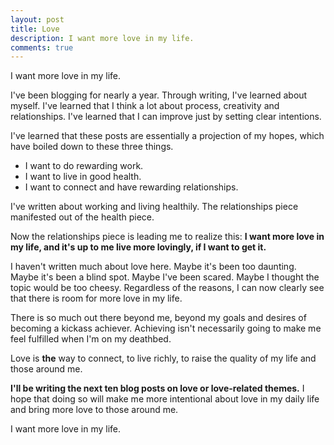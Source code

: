 ```yaml
---
layout: post
title: Love
description: I want more love in my life.
comments: true
---
```

I want more love in my life.

I've been blogging for nearly a year.  Through writing, I've learned about myself.  I've learned that I think a lot about process, creativity and relationships.  I've learned that I can improve just by setting clear intentions.

I've learned that these posts are essentially a projection of my hopes, which have boiled down to these three things.

  - I want to do rewarding work.
  - I want to live in good health.
  - I want to connect and have rewarding relationships.

I've written about working and living healthily. The relationships piece manifested out of the health piece.

Now the relationships piece is leading me to realize this: **I want more love in my life, and it's up to me live more lovingly, if I want to get it.**

I haven't written much about love here.  Maybe it's been too daunting. Maybe it's been a blind spot.  Maybe I've been scared.  Maybe I thought the topic would be too cheesy.  Regardless of the reasons, I can now clearly see that there is room for more love in my life.

There is so much out there beyond me, beyond my goals and desires of becoming a kickass achiever.  Achieving isn't necessarily going to make me feel fulfilled when I'm on my deathbed.

Love is **the** way to connect, to live richly, to raise the quality of my life and those around me.

**I'll be writing the next ten blog posts on love or love-related themes.**  I hope that doing so will make me more intentional about love in my daily life and bring more love to those around me.

I want more love in my life.
